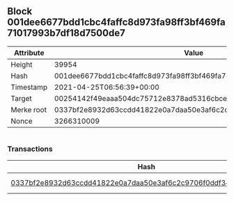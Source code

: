 ## Block 001dee6677bdd1cbc4faffc8d973fa98ff3bf469fa71017993b7df18d7500de7

Attribute | Value
--- | ---
Height | 39954
Hash | 001dee6677bdd1cbc4faffc8d973fa98ff3bf469fa71017993b7df18d7500de7
Timestamp | 2021-04-25T06:56:39+00:00
Target | 00254142f49eaaa504dc75712e8378ad5316cbcead634704b3734b6271167cc4
Merke root | 0337bf2e8932d63ccdd41822e0a7daa50e3af6c2c9706f0ddf341a8ade2700e3
Nonce | 3266310009

```

```

### Transactions

Hash | Amount
--- | ---
[0337bf2e8932d63ccdd41822e0a7daa50e3af6c2c9706f0ddf341a8ade2700e3](0337bf2e8932d63ccdd41822e0a7daa50e3af6c2c9706f0ddf341a8ade2700e3.md) | 10.00000000 SKEPTI 
